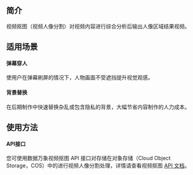 
## 简介

视频抠图（视频人像分割）对视频内容进行综合分析后输出人像区域结果视频。


## 适用场景

#### 弹幕穿人

使用户在弹幕刷屏的情况下，人物画面不受遮挡提升视觉观感。


#### 背景替换

在后期制作中快速替换杂乱或包含隐私的背景，大幅节省内容制作的人力成本。



## 使用方法

#### API接口

您可使用数据万象视频抠图 API 接口对存储在对象存储（Cloud Object Storage，COS）中的进行视频人像分割处理，详情请查看视频抠图 [API 文档](https://cloud.tencent.com/document/product/460/83973)。



